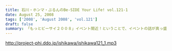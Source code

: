 ```yaml
---
title: 石川・ホンマ・ぶるんのBe-SIDE Your Life! vol.121-1
date: August 25, 2008
tags: ['2008', 'August 2008', 'vol.121']
draft: false
summary: 「もっとビーサイ２００８」イベント間近！ということで、イベントの話が真っ盛り。来れない人も、配信を聴いて楽しんでいただければ・・・来週は、その一部をお送りする予定です。NAMAE
---
```


http://project-phi.ddo.jp/ishikawa/ishikawa121_1.mp3